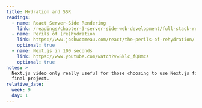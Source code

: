 ```yaml
---
title: Hydration and SSR
readings:
  - name: React Server-Side Rendering
    link: /readings/chapter-3-server-side-web-development/full-stack-react/
  - name: Perils of (re)hydration
    link: https://www.joshwcomeau.com/react/the-perils-of-rehydration/
    optional: true
  - name: Next.js in 100 seconds
    link: https://www.youtube.com/watch?v=Sklc_fQBmcs
    optional: true
notes: >
  Next.js video only really useful for those choosing to use Next.js for their
  final project.
relative_date:
  week: 9
  day: 1
---
```


